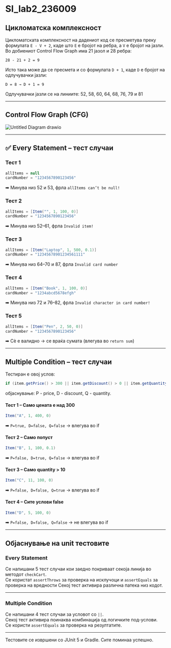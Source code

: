 # SI_lab2_236009

## Цикломатска комплексност

Цикломатската комплексност на дадениот код се пресметува преку формулата `E - V + 2`, каде што `E` е бројот на ребра, а `V` е бројот на јазли. Во добиениот Control Flow Graph има 21 јазол и 28 ребра:

```
28 - 21 + 2 = 9
```

Исто така може да се пресмета и со формулата `D + 1`, каде `D` е бројот на одлучувачки јазли:

```
D = 8 → D + 1 = 9
```

Одлучувачки јазли се на линиите: 52, 58, 60, 64, 68, 76, 79 и 81

---

## Control Flow Graph (CFG)

![Untitled Diagram drawio](https://github.com/user-attachments/assets/1a1ac384-13b8-4fac-a245-2b2c78e64284)

---

## ✅ Every Statement – тест случаи

### Тест 1
```java
allItems = null  
cardNumber = "1234567890123456"
```
➡ Минува низ 52 и 53, фрла `allItems can’t be null!`

### Тест 2
```java
allItems = [Item("", 1, 100, 0)]  
cardNumber = "1234567890123456"
```
➡ Минува низ 52–61, фрла `Invalid item!`

### Тест 3
```java
allItems = [Item("Laptop", 1, 500, 0.1)]  
cardNumber = "12345678901234561111"
```
➡ Минува низ 64–70 и 87, фрла `Invalid card number`

### Тест 4
```java
allItems = [Item("Book", 1, 100, 0)]  
cardNumber = "1234abcd5678efgh"
```
➡ Минува низ 72 и 76–82, фрла `Invalid character in card number!`

### Тест 5
```java
allItems = [Item("Pen", 2, 50, 0)]  
cardNumber = "1234567890123456"
```
➡ Сè е валидно → се враќа сумата (влегува во `return sum`)

---

## Multiple Condition – тест случаи

Тестиран е овој услов:

```java
if (item.getPrice() > 300 || item.getDiscount() > 0 || item.getQuantity() > 10)
```
објаснување: P - price, D - discount, Q - quantity.

#### Тест 1 – Само цената е над 300
```java
Item("A", 1, 400, 0)
```
➡ `P=true, D=false, Q=false` → влегува во if

#### Тест 2 – Само попуст
```java
Item("B", 1, 100, 0.1)
```
➡ `P=false, D=true, Q=false` → влегува во if

#### Тест 3 – Само quantity > 10
```java
Item("C", 11, 100, 0)
```
➡ `P=false, D=false, Q=true` → влегува во if

#### Тест 4 – Сите услови false
```java
Item("D", 5, 100, 0)
```
➡ `P=false, D=false, Q=false` → не влегува во if

---

## Објаснување на unit тестовите

### Every Statement
Се напишани 5 тест случаи кои заедно покриваат секоја линија во методот `checkCart`.  
Се користат `assertThrows` за проверка на исклучоци и `assertEquals` за проверка на вредности
Секој тест активира различна патека низ кодот.

---

### Multiple Condition
Се напишани 4 тест случаи за условот со `||`.  
Секој тест активира поинаква комбинација од логичките под-услови.  
Се користи `assertEquals` за проверка на резултатите.

---

Тестовите се извршени со JUnit 5 и Gradle. Сите поминаа успешно.
